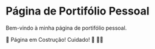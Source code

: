 # Página de Portifólio Pessoal

Bem-vindo à minha página de portifólio pessoal.

🚧 Página em Costrução! Cuidado! 🚧 👷‍♂️
